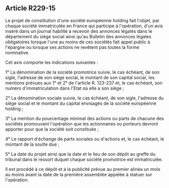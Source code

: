 Article R229-15
----
Le projet de constitution d'une société européenne holding fait l'objet, par
chaque société immatriculée en France qui participe à l'opération, d'un avis
inséré dans un journal habilité à recevoir des annonces légales dans le
département du siège social ainsi qu'au Bulletin des annonces légales
obligatoires lorsque l'une au moins de ces sociétés fait appel public à
l'épargne ou lorsque ses actions ne revêtent pas toutes la forme nominative.

Cet avis comporte les indications suivantes :

1° La dénomination de la société promotrice suivie, le cas échéant, de son
sigle, l'adresse de son siège social, le montant de son capital social, les
mentions prévues aux 1° et 2° de l'article R. 123-237 et, le cas échéant, son
numéro d'immatriculation dans l'Etat où elle a son siège ;

2° La dénomination sociale suivie, le cas échéant, de son sigle, l'adresse du
siège social et le montant du capital envisagés de la société européenne holding
;

3° La mention du pourcentage minimal des actions ou parts de chacune des
sociétés promouvant l'opération que les actionnaires ou porteurs devront
apporter pour que la société soit constituée ;

4° Le rapport d'échange de parts sociales ou d'actions et, le cas échéant, le
montant de la soulte due ;

5° La date du projet ainsi que la date et le lieu de son dépôt au greffe du
tribunal dans le ressort duquel chaque société promotrice est immatriculée.

Il est procédé à ce dépôt et à la publicité prévue au premier alinéa un mois au
moins avant la date de la première assemblée appelée à statuer sur l'opération.
